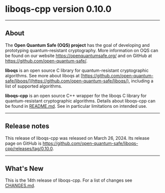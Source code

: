 # liboqs-cpp version 0.10.0

---

## About

The **Open Quantum Safe (OQS) project** has the goal of developing and
prototyping quantum-resistant cryptography. More information on OQS can be
found on our website https://openquantumsafe.org/ and on GitHub at
https://github.com/open-quantum-safe/.

**liboqs** is an open source C library for quantum-resistant cryptographic
algorithms. See more about liboqs at
[https://github.com/open-quantum-safe/liboqs/](https://github.com/open-quantum-safe/liboqs/),
including a list of supported algorithms.

**liboqs-cpp** is an open source C++ wrapper for the liboqs C library for
quantum-resistant cryptographic algorithms. Details about liboqs-cpp can be
found in
[README.md](https://github.com/open-quantum-safe/liboqs-cpp/blob/main/README.md).
See in particular limitations on intended use.

---

## Release notes

This release of liboqs-cpp was released on March 26, 2024. Its release page
on GitHub is
https://github.com/open-quantum-safe/liboqs-cpp/releases/tag/0.10.0.

---

## What's New

This is the 14th release of liboqs-cpp. For a list of changes see
[CHANGES.md](https://github.com/open-quantum-safe/liboqs-cpp/blob/main/CHANGES.md).
